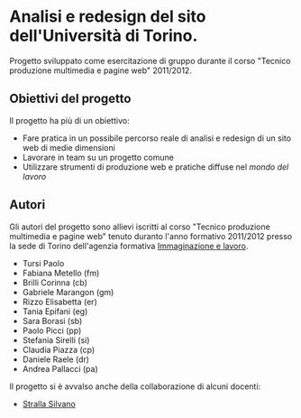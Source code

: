 ﻿Analisi e redesign del sito dell'Università di Torino.
==========================================================

Progetto sviluppato come esercitazione di gruppo durante il corso "Tecnico produzione multimedia e pagine web" 2011/2012.

Obiettivi del progetto
----------------------

Il progetto ha più di un obiettivo:

* Fare pratica in un possibile percorso reale di analisi e redesign di un sito web di medie dimensioni
* Lavorare in team su un progetto comune
* Utilizzare strumenti di produzione web e pratiche diffuse nel _mondo del lavoro_

Autori
------

Gli autori del progetto sono allievi iscritti al corso "Tecnico produzione multimedia e pagine web" tenuto duranto l'anno formativo 2011/2012 presso la sede di Torino dell'agenzia formativa [Immaginazione e lavoro](http://www.immaginazioneelavoro.it/).


* Tursi Paolo
* Fabiana Metello (fm)
* Brilli Corinna (cb)
* Gabriele Marangon (gm)
* Rizzo Elisabetta (er)
* Tania Epifani (eg)
* Sara Borasi (sb)
* Paolo Picci (pp)
* Stefania Sirelli (si)
* Claudia Piazza (cp)
* Daniele Raele (dr)
* Andrea Pallacci (pa)

Il progetto si è avvalso anche della collaborazione di alcuni docenti:

* [Stralla Silvano](http://www.sistrall.it)



